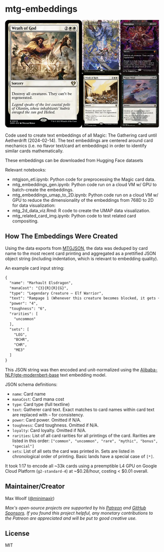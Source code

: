 # mtg-embeddings

![](docs/3ab329bcc6d768373c843562745906bc.webp)

Code used to create text embeddings of all Magic: The Gathering card until Aetherdrift (2024-02-14). The text embeddings are centered around card mechanics (i.e. no flavor text/card art embeddings) in order to identify similar cards mathematically.

These embeddings can be downloaded from Hugging Face datasets

Relevant notebooks:

- mtgjson_etl.ipynb: Python code for preprocessing the Magic card data.
- mtg_embeddings_gen.ipynb: Python code run on a cloud VM w/ GPU to batch-create the embeddings.
- mtg_embeddings_umap_to_2D.ipynb: Python code run on a cloud VM w/ GPU to reduce the dimensionality of the embeddings from 768D to 2D for data visualization:
- mtg_2d_data_viz.Rmd: R code to create the UMAP data visualization.
- mtg_related_card_img.ipynb: Python code to test related card compositing.

## How The Embeddings Were Created

Using the data exports from [MTGJSON](https://mtgjson.com), the data was deduped by card name to the most recent card printing and aggregated as a prettified JSON object string (including indentation, which is relevant to embedding quality).

An example card input string:

```txt
{
  "name": "Marhault Elsdragon",
  "manaCost": "{3}{R}{R}{G}",
  "type": "Legendary Creature — Elf Warrior",
  "text": "Rampage 1 (Whenever this creature becomes blocked, it gets +1/+1 until end of turn for each creature blocking it beyond the first.)",
  "power": "4",
  "toughness": "6",
  "rarities": [
    "uncommon"
  ],
  "sets": [
    "LEG",
    "BCHR",
    "CHR",
    "ME3"
  ]
}
```

This JSON string was then encoded and unit-normalized using the [Alibaba-NLP/gte-modernbert-base](https://huggingface.co/Alibaba-NLP/gte-modernbert-base) text embedding model.

JSON schema definitions:

- `name`: Card name
- `manaCost`: Card mana cost
- `type`: Card type (full textline)
- `text`: Gatherer card text. Exact matches to card names within card text are replaced with `~` for consistency.
- `power`: Card power. Omitted if N/A.
- `toughness`: Card toughness. Omitted if N/A.
- `loyalty`: Card loyalty. Omitted if N/A.
- `rarities`: List of all card rarities for all printings of the card. Rarities are listed in this order: `["common", "uncommon", "rare", "mythic", "bonus", "special"]`
- `sets`: List of all sets the card was printed in. Sets are listed in chronological order of printing. Basic lands have a special case of `[*]`.

It took 1:17 to encode all ~33k cards using a preemptible L4 GPU on Google Cloud Platform (`g2-standard-4`) at ~$0.28/hour, costing < $0.01 overall.

## Maintainer/Creator

Max Woolf ([@minimaxir](https://minimaxir.com))

_Max's open-source projects are supported by his [Patreon](https://www.patreon.com/minimaxir) and [GitHub Sponsors](https://github.com/sponsors/minimaxir). If you found this project helpful, any monetary contributions to the Patreon are appreciated and will be put to good creative use._

## License

MIT
